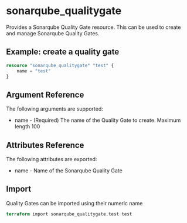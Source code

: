 # sonarqube_qualitygate
Provides a Sonarqube Quality Gate resource. This can be used to create and manage Sonarqube Quality Gates.

## Example: create a quality gate
```terraform
resource "sonarqube_qualitygate" "test" {
    name = "test"
}
```

## Argument Reference
The following arguments are supported:

- name - (Required) The name of the Quality Gate to create. Maximum length 100

## Attributes Reference
The following attributes are exported:

- name - Name of the Sonarqube Quality Gate

## Import 
Quality Gates can be imported using their numeric name

```terraform
terraform import sonarqube_qualitygate.test test
```

